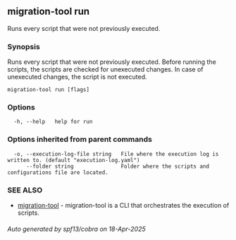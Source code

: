 ## migration-tool run

Runs every script that were not previously executed.

### Synopsis

Runs every script that were not previously executed.
Before running the scripts, the scripts are checked for unexecuted changes. 
In case of unexecuted changes, the script is not executed.

```
migration-tool run [flags]
```

### Options

```
  -h, --help   help for run
```

### Options inherited from parent commands

```
  -o, --execution-log-file string   File where the execution log is written to. (default "execution-log.yaml")
      --folder string               Folder where the scripts and configurations file are located.
```

### SEE ALSO

* [migration-tool](migration-tool.md)	 - migration-tool is a CLI that orchestrates the execution of scripts.

###### Auto generated by spf13/cobra on 18-Apr-2025
